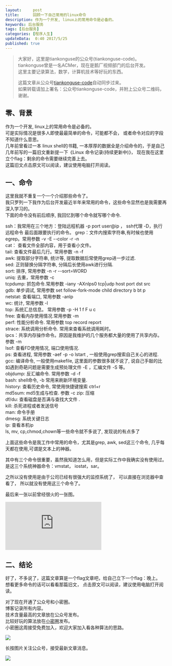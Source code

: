 ```yaml
---  
layout:     post  
title:      回顾一下自己常用的linux命令
description: 作为一个开发, linux上的常用命令是必备的。  
keywords: 后台服务  
tags: [后台服务]  
categories: [程序人生]  
updateData:  0:40 2017/5/25
published: true  
---  
```

  
  
>   
> 大家好，这里是tiankonguse的公众号(tiankonguse-code)。    
> tiankonguse曾是一名ACMer，现在是鹅厂视频部门的后台开发。    
> 这里主要记录算法，数学，计算机技术等好玩的东西。   
>      
> 这篇文章从公众号[tiankonguse-code](http://mp.weixin.qq.com/s/kjuZuB6l80e49rP_cJEr_g)自动同步过来。    
> 如果转载请加上署名：公众号tiankonguse-code，并附上公众号二维码，谢谢。    
>    
  

## 零、背景

作为一个开发, linux上的常用命令是必备的。  
可是实际情况是很多人即使最最简单的命令，可能都不会， 或者命令对应的字段不知道什么意思。  
几年前曾看过一本 linux shell的书籍, 一本厚厚的数据全是介绍命令的，于是自己几年前写的一篇旧文重新提一下《Linux 命令记录(持续更新中)》， 现在我在这里立个flag：剩余的命令需要继续完善上去。  
这篇旧文点击原文可以阅读，建议使用电脑打开阅读。  



## 一、命令



这里我就不重复一个一个介绍那些命令了。  
我只罗列一下我作为后台开发最近半年来常用的命令，这些命令显然也是我需要再深入学习的。  
下面的命令没有前后顺序, 我回忆到哪个命令就写哪个命令.  


ssh：我常用在三个地方：登陆远程机器 -p port user@ip ， ssh代理 -D，执行远程命令 最后面跟要执行的命令。 
grep：文件内搜索字符串,有时候也使用egrep。常用参数 -v -E --color -r -n  
cat： 查看文件全部内容，用于查看小文件。  
tail: 查看文件最后几行。常用参数 -n -f   
awk: 提取部分字符串, 统计等, 提取数据后常使用grep进一步过滤.  
sed: 正则替换分隔字符串, 分隔后长使用awk进行分隔.  
sort: 排序, 常用参数 -n -r --sort=WORD   
uniq: 去重，常用参数 -c   
tcpdump: 抓包命令.常用参数 -iany -AXnlps0  tcp|udp host port dst src   
gdb: 单步调试, 常用参数 set follow-fork-mode child directory b bt p   
netstat: 查看端口, 常用参数 -anlp   
wc: 统计, 常用参数 -l   
top: 系统汇总信息。 常用参数 -p -H 1 f F u c   
free: 查看内存使用情况.常用参数 -m   
perf: 性能分析命令. 常用参数 top record report   
strace: 系统调用分析命令. 常用来查看系统调用耗时。  
ipcs：共享内存操作命令。原因是我维护的几个服务都大量的使用了共享内存。 参数 -m    
lsof: 查看FD使用情况, 端口使用情况.  
ps: 查看进程, 常用参数 -aef -p -o lstart , 一般使用grep搜索自己关心的进程.  
gcc: 编译命令, 一般使用makefile, 这里面的参数很多就不说了, 说自己手敲的比如遇到奇葩问题是需要生成预处理文件 -E ，汇编文件 -S 等。  
objdump: 反汇编命令.  常用参数 -d -f   
bash: shell命令,  -b 常用来刷新环境变量.  
history: 查看历史命令, 常使用快捷键搜索 ctrl+r   
md5sum:  md5生成与检查. 参数 -c 
zip: 压缩  
df/du: 查看磁盘是否满与查找大文件 .  
kill: 杀死进程或者发送信号  
man: 命令手册  
dmesg: 系统关键日志  
ip: 查看本机ip  
ls, mv, cp,chmod,chown等一些命令就不多说了, 发现说的有点多了  


上面这些命令是我工作中常用的命令，尤其是grep, awk, sed这三个命令, 几乎每天都在使用,可谓是文本上的神器。  


其中有三个命令很重要，虽然我知道怎么用，但是实际工作中我确实没有使用过。  
是这三个系统神器命令：vmstat， iostat，sar。  


之所以没有使用是由于公司已经有很强大的监控系统了， 可以直接在浏览器中查看了， 所以就没有使用这三个命令了。  


最后来一张以前曾经很火的一张图。  


![](http://tiankonguse.com/lab/cloudLink/baidupan.php?url=/1915453531/1702102723.png)


## 二、结论


好了，不多说了，这篇文章算是一个flag文章吧，给自己立下一个flag：晚上。      
想看更多命令的话可以看看那篇旧文， 点击原文可以阅读，建议使用电脑打开阅读。  


对了现在开通了公众号和小密圈。  
博客记录所有内容。  
技术含量最高的文章放在公众号发布。  
比较好玩的算法放在[小密圈](https://wx.xiaomiquan.com/mweb/views/joingroup/join_group.html?group_id=281548515451&secret=r0krqw9fw0at24vxjxo1uo4k0h4lfe47&extra=d67ce0c25ec91252b3af846a10154c9e9d4cb50c763fee178acd68cd2c2e09ee)发布。  
小密圈这周接受免费加入，欢迎大家加入看各种算法的思路。  

![](https://res.tiankonguse.com/images/suanfa_xiaomiquan.jpg)  
  
  
长按图片关注公众号，接受最新文章消息。   
  
![](https://res.tiankonguse.com/images/weixin-50cm.jpg)  
  
  
  